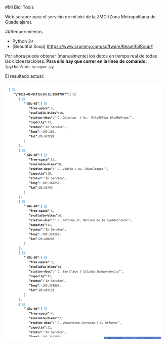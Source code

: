 #Mi Bici Tools

Web scraper para el servicio de mi bici de la ZMG (Zona Metropolitana de Guadalajara).

##Requerimientos

* Python 3+
* [Beautiful Soup] (https://www.crummy.com/software/BeautifulSoup/)

Por ahora puede obtener (manualmente) los datos en tiempo real de todas las cicloestaciones.
**Para ello hay que correr en la línea de comando:** `$python3 mb-scraper.py`

El resultado actual:

![Resultados](resultados.png)